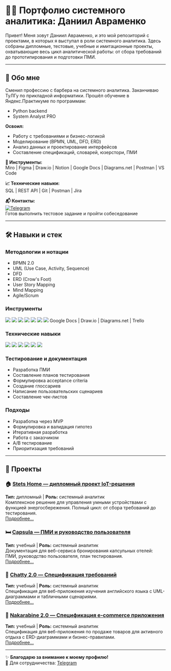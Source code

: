 # 👨‍💻 Портфолио системного аналитика: Даниил Авраменко

Привет! Меня зовут Даниил Авраменко, и это мой репозиторий с проектами, в которых я выступал в роли системного аналитика. Здесь собраны дипломные, тестовые, учебные и имитационные проекты, охватывающие весь цикл аналитической работы: от сбора требований до прототипирования и подготовки ПМИ.

---

## 🚀 Обо мне
Сменил профессию с барбера на системного аналитика. Заканчиваю ТуЛГу по прикладной информатики. Прошёл обучение в Яндекс.Практикуме по программам:
- Python backend
- System Analyst PRO

**Освоил:**
- Работу с требованиями и бизнес-логикой
- Моделирование (BPMN, UML, DFD, ERD)
- Анализ данных и проектирование интерфейсов
- Составление спецификаций, словарей, юзерстори, ПМИ

**🧰 Инструменты:**  
Miro | Figma | Draw.io | Notion | Google Docs | Diagrams.net | Postman | VS Code

**📈 Технические навыки:**  
SQL | REST API | Git | Postman | Jira

**📬 Контакты:**  
[![Telegram](https://img.shields.io/badge/Telegram-@avramens-blue)](https://t.me/avramens)  
Готов выполнить тестовое задание и пройти собеседование

---

## 🛠️ Навыки и стек

### Методологии и нотации
- BPMN 2.0
- UML (Use Case, Activity, Sequence)
- DFD
- ERD (Crow's Foot)
- User Story Mapping
- Mind Mapping
- Agile/Scrum

### Инструменты
![](https://img.shields.io/badge/Miro-050038?logo=miro&logoColor=white)
![](https://img.shields.io/badge/Figma-F24E1E?logo=figma&logoColor=white)
![](https://img.shields.io/badge/Notion-000000?logo=notion&logoColor=white)
![](https://img.shields.io/badge/Postman-FF6C37?logo=postman&logoColor=white)
![](https://img.shields.io/badge/VS_Code-007ACC?logo=visualstudiocode&logoColor=white)
![](https://img.shields.io/badge/Jira-0052CC?logo=jira&logoColor=white)
![](https://img.shields.io/badge/Confluence-172B4D?logo=confluence&logoColor=white)
Google Docs | Draw.io | Diagrams.net | Trello

### Технические навыки
![](https://img.shields.io/badge/SQL-003B57?logo=postgresql&logoColor=white)
![](https://img.shields.io/badge/REST_API-005571?logo=rest&logoColor=white)
![](https://img.shields.io/badge/Git-F05032?logo=git&logoColor=white)
![](https://img.shields.io/badge/JSON-000000?logo=json&logoColor=white)
![](https://img.shields.io/badge/PostgreSQL-4169E1?logo=postgresql&logoColor=white)
![](https://img.shields.io/badge/Python-3776AB?logo=python&logoColor=white)

### Тестирование и документация
- Разработка ПМИ
- Составление планов тестирования
- Формулировка acceptance criteria
- Создание глоссариев
- Написание пользовательских сценариев
- Составление чек-листов

### Подходы
- Разработка через MVP
- Формулировка и валидация гипотез
- Итеративная разработка
- Работа с заказчиком
- А/B тестирование
- Приоритизация требований

---

## 📂 Проекты

### 🏠 [Stets Home — дипломный проект IoT-решения](https://github.com/yourusername/your-repo#-stets-home--дипломный-проект-iot-решения)
**Тип:** дипломный | **Роль:** системный аналитик  
Комплексное решение для управления умными устройствами с функцией энергосбережения. Полный цикл: от сбора требований до тестирования.  
[Подробнее...](https://github.com/qubCd3n/portfolio-system-analyst/blob/main/Projects/Stets%20Home/Stets%20Home.md)

### 🛏️ [Capsula — ПМИ и руководство пользователя](https://github.com/yourusername/your-repo#-capsula--пми-и-руководство-пользователя)
**Тип:** учебный | **Роль:** системный аналитик  
Документация для веб-сервиса бронирования капсульных отелей: ПМИ, руководство пользователя, план тестирования.  
[Подробнее...](https://github.com/qubCd3n/portfolio-system-analyst/blob/main/Projects/CAPSULA/CAPSULA.md)

### 💬 [Chatty 2.0 — Спецификация требований](https://github.com/yourusername/your-repo#-chatty-20--спецификация-требований)
**Тип:** учебный | **Роль:** системный аналитик  
Спецификация для веб-приложения изучения английского языка с UML-диаграммами и табличными сценариями.  
[Подробнее...](https://github.com/qubCd3n/portfolio-system-analyst/blob/main/Projects/chatty-2.0/chatty-2.0.md)

### 🏪 [Nakarabine 2.0 — Спецификация e-commerce приложения](https://github.com/yourusername/your-repo#-nakarabine-20--спецификация-e-commerce-приложения)
**Тип:** учебный | **Роль:** системный аналитик  
Спецификация для веб-приложения по продаже товаров для активного отдыха с ERD-диаграммами и бизнес-правилами.  
[Подробнее...](https://github.com/qubCd3n/portfolio-system-analyst/blob/main/Projects/nakarabine-2.0/nakarabine-2.0.md)

---

✨ **Благодарю за внимание к моему профилю!**  
📧 Для сотрудничества: [Telegram](https://t.me/avramens)
